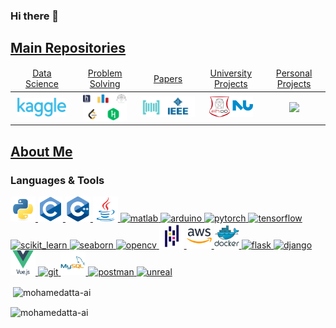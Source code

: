### Hi there 👋

<h2><a href="/README.md">Main Repositories</a></h2>

<table>
    <thead>
        <tr>
<td align="center" width="16.6%"><a href="https://github.com/MohamedAtta-AI/MohamedAtta-AI/"> Data Science </a></td>
<td align="center" width="16.6%"><a href="https://github.com/MohamedAtta-AI/MohamedAtta-AI/"> Problem Solving  </a></td>
<td align="center" width="16.6%"><a href="https://github.com/MohamedAtta-AI/MohamedAtta-AI/"> Papers </a></td>
<td align="center" width="16.6%"><a href="https://github.com/MohamedAtta-AI/MohamedAtta-AI/"> University Projects </a></td>
<td align="center" width="16.6%"><a href="https://github.com/MohamedAtta-AI/MohamedAtta-AI/"> Personal Projects </a></td>
        </tr>
    </thead>
    <tbody>
        <tr>
<td align="center"><a href="https://github.com/MohamedAtta-AI/MohamedAtta-AI/">
                   <img src="Stickers/k.png" width="90%"></img></a></td>
<td align="center"><a href="https://github.com/MohamedAtta-AI/MohamedAtta-AI/">
                   <img src="/Stickers/ps.png" width="80%"></img></a></td>
<td align="center"><a href="https://github.com/MohamedAtta-AI/MohamedAtta-AI/">
                   <img src="/Stickers/papers.png" width="100%"></img></a></td>
<td align="center"><a href="https://github.com/MohamedAtta-AI/MohamedAtta-AI/">
                   <img src="/Stickers/unis1.png" width="80%"></img></a></td>
<td align="center"><a href="https://github.com/MohamedAtta-AI/MohamedAtta-AI/">
                   <img src="https://cdn.dribbble.com/users/1162077/screenshots/3848914/programmer.gif" width="68%"></img></a></td>
</table>

<h2><a href="/README.md">About Me</a></h2>
<h3 align="left">Languages & Tools</h3>
<p align="left"> 
<a href="https://www.python.org" target="_blank" rel="noreferrer"> <img src="https://raw.githubusercontent.com/devicons/devicon/master/icons/python/python-original.svg" alt="python" width="40" height="40"/> </a> 
    <a href="https://www.cprogramming.com/" target="_blank" rel="noreferrer"> <img src="https://raw.githubusercontent.com/devicons/devicon/master/icons/c/c-original.svg" alt="c" width="40" height="40"/> </a> 
    <a href="https://www.w3schools.com/cpp/" target="_blank" rel="noreferrer"> <img src="https://raw.githubusercontent.com/devicons/devicon/master/icons/cplusplus/cplusplus-original.svg" alt="cplusplus" width="40" height="40"/> </a> 
    <a href="https://www.java.com" target="_blank" rel="noreferrer"> <img src="https://raw.githubusercontent.com/devicons/devicon/master/icons/java/java-original.svg" alt="java" width="40" height="40"/> </a> 
    <a href="https://www.mathworks.com/" target="_blank" rel="noreferrer"> <img src="https://upload.wikimedia.org/wikipedia/commons/2/21/Matlab_Logo.png" alt="matlab" width="40" height="40"/> </a> 
    <a href="https://www.arduino.cc/" target="_blank" rel="noreferrer"> <img src="https://cdn.worldvectorlogo.com/logos/arduino-1.svg" alt="arduino" width="40" height="40"/> </a> 
    <a href="https://pytorch.org/" target="_blank" rel="noreferrer"> <img src="https://www.vectorlogo.zone/logos/pytorch/pytorch-icon.svg" alt="pytorch" width="40" height="40"/> </a> 
    <a href="https://www.tensorflow.org" target="_blank" rel="noreferrer"> <img src="https://www.vectorlogo.zone/logos/tensorflow/tensorflow-icon.svg" alt="tensorflow" width="40" height="40"/> </a> 
    <a href="https://scikit-learn.org/" target="_blank" rel="noreferrer"> <img src="https://upload.wikimedia.org/wikipedia/commons/0/05/Scikit_learn_logo_small.svg" alt="scikit_learn" width="40" height="40"/> </a> 
    <a href="https://seaborn.pydata.org/" target="_blank" rel="noreferrer"> <img src="https://seaborn.pydata.org/_images/logo-mark-lightbg.svg" alt="seaborn" width="40" height="40"/> </a> 
    <a href="https://opencv.org/" target="_blank" rel="noreferrer"> <img src="https://www.vectorlogo.zone/logos/opencv/opencv-icon.svg" alt="opencv" width="40" height="40"/> </a>
    <a href="https://pandas.pydata.org/" target="_blank" rel="noreferrer"> <img src="https://raw.githubusercontent.com/devicons/devicon/2ae2a900d2f041da66e950e4d48052658d850630/icons/pandas/pandas-original.svg" alt="pandas" width="40" height="40"/> </a> 
    <a href="https://aws.amazon.com" target="_blank" rel="noreferrer"> <img src="https://raw.githubusercontent.com/devicons/devicon/master/icons/amazonwebservices/amazonwebservices-original-wordmark.svg" alt="aws" width="40" height="40"/> </a> 
    <a href="https://www.docker.com/" target="_blank" rel="noreferrer"> <img src="https://raw.githubusercontent.com/devicons/devicon/master/icons/docker/docker-original-wordmark.svg" alt="docker" width="40" height="40"/> </a> 
    <a href="https://flask.palletsprojects.com/" target="_blank" rel="noreferrer"> <img src="https://www.vectorlogo.zone/logos/pocoo_flask/pocoo_flask-icon.svg" alt="flask" width="40" height="40"/> </a> 
    <a href="https://www.djangoproject.com/" target="_blank" rel="noreferrer"> <img src="https://cdn.worldvectorlogo.com/logos/django.svg" alt="django" width="40" height="40"/> </a> 
    <a href="https://vuejs.org/" target="_blank" rel="noreferrer"> <img src="https://raw.githubusercontent.com/devicons/devicon/master/icons/vuejs/vuejs-original-wordmark.svg" alt="vuejs" width="40" height="40"/> </a>
    <a href="https://git-scm.com/" target="_blank" rel="noreferrer"> <img src="https://www.vectorlogo.zone/logos/git-scm/git-scm-icon.svg" alt="git" width="40" height="40"/> </a> 
    <a href="https://www.mysql.com/" target="_blank" rel="noreferrer"> <img src="https://raw.githubusercontent.com/devicons/devicon/master/icons/mysql/mysql-original-wordmark.svg" alt="mysql" width="40" height="40"/> </a> 
    <a href="https://postman.com" target="_blank" rel="noreferrer"> <img src="https://www.vectorlogo.zone/logos/getpostman/getpostman-icon.svg" alt="postman" width="40" height="40"/> </a> 
    <a href="https://unrealengine.com/" target="_blank" rel="noreferrer"> <img src="https://raw.githubusercontent.com/kenangundogan/fontisto/036b7eca71aab1bef8e6a0518f7329f13ed62f6b/icons/svg/brand/unreal-engine.svg" alt="unreal" width="40" height="40"/> </a> 
</p>
<p>&nbsp;<img align="center" src="https://github-readme-stats.vercel.app/api?username=mohamedatta-ai&show_icons=true&locale=en" alt="mohamedatta-ai" /></p>

<p><img align="center" src="https://github-readme-streak-stats.herokuapp.com/?user=mohamedatta-ai&" alt="mohamedatta-ai" /></p>
<!--
**MohamedAtta-AI/MohamedAtta-AI** is a ✨ _special_ ✨ repository because its `README.md` (this file) appears on your GitHub profile.
https://gifdb.com/images/high/monkey-laptop-coding-miys12p5izw3s11s.gif
Here are some ideas to get you started:

- 🔭 I’m currently working on ...
- 🌱 I’m currently learning ...
- 👯 I’m looking to collaborate on ...
- 🤔 I’m looking for help with ...
- 💬 Ask me about ...
- 📫 How to reach me: ...
- 😄 Pronouns: ...
- ⚡ Fun fact: ...
-->

